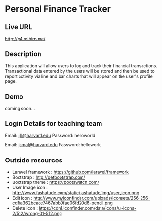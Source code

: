 # Personal Finance Tracker

## Live URL
<http://p4.mihirp.me/>

## Description
This application will allow users to log and track their financial transactions.
Transactional data entered by the users will be stored and then be used to report
activity via line and bar charts that will appear on the user's profile page.

## Demo
coming soon...

## Login Details for teaching team
Email: jill@harvard.edu
Password: helloworld

Email: jamal@harvard.edu
Password: helloworld

## Outside resources
* Laravel framework : <https://github.com/laravel/framework>
* Bootstrap : <http://getbootstrap.com/>
* Bootstrap theme : <https://bootswatch.com/>
* User Image icon : <http://www.fashatude.com/static/fashatude/img/user_icon.png>
* Edit icon : <http://www.myiconfinder.com/uploads/iconsets/256-256-cdffa362bcace7467abb9fae06fd20d6-pencil.png>
* Delete icon : <https://cdn1.iconfinder.com/data/icons/ui-icons-2/512/wrong-01-512.png>
